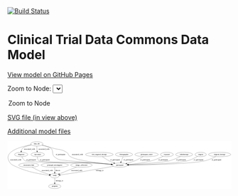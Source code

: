 <link rel='stylesheet' href="assets/style.css">
<link rel='stylesheet' href="https://unpkg.com/leaflet@1.5.1/dist/leaflet.css" integrity="sha512-xwE/Az9zrjBIphAcBb3F6JVqxf46+CDLwfLMHloNu6KEQCAWi6HcDUbeOfBIptF7tcCzusKFjFw2yuvEpDL9wQ==" crossorigin="">
<script type="text/javascript" src="https://code.jquery.com/jquery-3.2.1.min.js"></script>
<script type="text/javascript"  src="https://unpkg.com/leaflet@1.5.1/dist/leaflet.js"></script>
<script type="text/javascript" src="assets/actions.js"></script>

[![Build Status](https://travis-ci.org/CBIIT/ctdc-model.svg?branch=master)](https://travis-ci.org/CBIIT/ctdc-model)

# Clinical Trial Data Commons Data Model

[View model on GitHub Pages](https://cbiit.github.io/ctdc-model/)




Zoom to Node: <select id="node_select">
  <option value="">Zoom to Node</option>
</select>
<div id="model"></div>

<p>
<a href="./model-desc/ctdc-model.svg">SVG file (in view above)</a>
<p>
<a href="./model-desc">Additional model files</a>
<div id='graph' style='display:off;'>
<svg width="1841pt" height="392pt"
 viewBox="0.00 0.00 1841.47 392.00" xmlns="http://www.w3.org/2000/svg" xmlns:xlink="http://www.w3.org/1999/xlink">
<g id="graph0" class="graph" transform="scale(1 1) rotate(0) translate(4 388)">
<title>Perl</title>
<polygon fill="#ffffff" stroke="transparent" points="-4,4 -4,-388 1837.4732,-388 1837.4732,4 -4,4"/>
<!-- targeted_therapy -->
<g id="node1" class="node">
<title>targeted_therapy</title>
<ellipse fill="none" stroke="#000000" cx="1741.8313" cy="-279" rx="91.784" ry="18"/>
<text text-anchor="middle" x="1741.8313" y="-275.3" font-family="Times,serif" font-size="14.00" fill="#000000">targeted_therapy</text>
</g>
<!-- participant -->
<g id="node15" class="node">
<title>participant</title>
<ellipse fill="none" stroke="#000000" cx="919.8313" cy="-192" rx="62.2891" ry="18"/>
<text text-anchor="middle" x="919.8313" y="-188.3" font-family="Times,serif" font-size="14.00" fill="#000000">participant</text>
</g>
<!-- targeted_therapy&#45;&gt;participant -->
<g id="edge10" class="edge">
<title>targeted_therapy&#45;&gt;participant</title>
<path fill="none" stroke="#000000" d="M1710.5506,-261.9593C1687.1357,-250.1176 1653.9226,-235.2152 1622.8313,-228 1504.7146,-200.5893 1147.3046,-194.0425 992.5543,-192.4843"/>
<polygon fill="#000000" stroke="#000000" points="992.2468,-188.9812 982.2135,-192.3846 992.1793,-195.9809 992.2468,-188.9812"/>
<text text-anchor="middle" x="1716.3313" y="-231.8" font-family="Times,serif" font-size="14.00" fill="#000000">of_participant</text>
</g>
<!-- non_targeted_therapy -->
<g id="node2" class="node">
<title>non_targeted_therapy</title>
<ellipse fill="none" stroke="#000000" cx="751.8313" cy="-279" rx="113.9803" ry="18"/>
<text text-anchor="middle" x="751.8313" y="-275.3" font-family="Times,serif" font-size="14.00" fill="#000000">non_targeted_therapy</text>
</g>
<!-- non_targeted_therapy&#45;&gt;participant -->
<g id="edge11" class="edge">
<title>non_targeted_therapy&#45;&gt;participant</title>
<path fill="none" stroke="#000000" d="M776.7168,-261.2036C791.9178,-250.7766 811.9955,-237.7778 830.8313,-228 843.5685,-221.3881 857.8055,-215.1514 871.0926,-209.7856"/>
<polygon fill="#000000" stroke="#000000" points="872.5529,-212.9719 880.5648,-206.0394 869.9784,-206.4625 872.5529,-212.9719"/>
<text text-anchor="middle" x="881.3313" y="-231.8" font-family="Times,serif" font-size="14.00" fill="#000000">of_participant</text>
</g>
<!-- demographic -->
<g id="node3" class="node">
<title>demographic</title>
<ellipse fill="none" stroke="#000000" cx="954.8313" cy="-279" rx="71.4873" ry="18"/>
<text text-anchor="middle" x="954.8313" y="-275.3" font-family="Times,serif" font-size="14.00" fill="#000000">demographic</text>
</g>
<!-- demographic&#45;&gt;participant -->
<g id="edge6" class="edge">
<title>demographic&#45;&gt;participant</title>
<path fill="none" stroke="#000000" d="M947.5793,-260.9735C942.7457,-248.9585 936.3015,-232.9401 930.8401,-219.3646"/>
<polygon fill="#000000" stroke="#000000" points="934.0535,-217.9744 927.0741,-210.0034 927.5593,-220.5871 934.0535,-217.9744"/>
<text text-anchor="middle" x="990.3313" y="-231.8" font-family="Times,serif" font-size="14.00" fill="#000000">of_participant</text>
</g>
<!-- associated_link -->
<g id="node4" class="node">
<title>associated_link</title>
<ellipse fill="none" stroke="#000000" cx="170.8313" cy="-192" rx="82.5854" ry="18"/>
<text text-anchor="middle" x="170.8313" y="-188.3" font-family="Times,serif" font-size="14.00" fill="#000000">associated_link</text>
</g>
<!-- study -->
<g id="node8" class="node">
<title>study</title>
<ellipse fill="none" stroke="#000000" cx="384.8313" cy="-105" rx="36.2938" ry="18"/>
<text text-anchor="middle" x="384.8313" y="-101.3" font-family="Times,serif" font-size="14.00" fill="#000000">study</text>
</g>
<!-- associated_link&#45;&gt;study -->
<g id="edge13" class="edge">
<title>associated_link&#45;&gt;study</title>
<path fill="none" stroke="#000000" d="M199.2077,-174.8403C217.7191,-164.1343 242.6618,-150.6115 265.8313,-141 290.5793,-130.7337 319.3061,-121.9593 342.3344,-115.6437"/>
<polygon fill="#000000" stroke="#000000" points="343.4035,-118.9806 352.152,-113.0046 341.5863,-112.2206 343.4035,-118.9806"/>
<text text-anchor="middle" x="323.3313" y="-144.8" font-family="Times,serif" font-size="14.00" fill="#000000">associated_with</text>
</g>
<!-- principal_investigator -->
<g id="node5" class="node">
<title>principal_investigator</title>
<ellipse fill="none" stroke="#000000" cx="384.8313" cy="-192" rx="113.18" ry="18"/>
<text text-anchor="middle" x="384.8313" y="-188.3" font-family="Times,serif" font-size="14.00" fill="#000000">principal_investigator</text>
</g>
<!-- principal_investigator&#45;&gt;study -->
<g id="edge1" class="edge">
<title>principal_investigator&#45;&gt;study</title>
<path fill="none" stroke="#000000" d="M384.8313,-173.9735C384.8313,-162.1918 384.8313,-146.5607 384.8313,-133.1581"/>
<polygon fill="#000000" stroke="#000000" points="388.3314,-133.0033 384.8313,-123.0034 381.3314,-133.0034 388.3314,-133.0033"/>
<text text-anchor="middle" x="410.3313" y="-144.8" font-family="Times,serif" font-size="14.00" fill="#000000">directs</text>
</g>
<!-- participant_status -->
<g id="node6" class="node">
<title>participant_status</title>
<ellipse fill="none" stroke="#000000" cx="1140.8313" cy="-279" rx="96.3833" ry="18"/>
<text text-anchor="middle" x="1140.8313" y="-275.3" font-family="Times,serif" font-size="14.00" fill="#000000">participant_status</text>
</g>
<!-- participant_status&#45;&gt;participant -->
<g id="edge8" class="edge">
<title>participant_status&#45;&gt;participant</title>
<path fill="none" stroke="#000000" d="M1112.1771,-261.7527C1093.4791,-251.0117 1068.2753,-237.4829 1044.8313,-228 1023.5952,-219.4101 999.5629,-211.9754 978.2844,-206.1291"/>
<polygon fill="#000000" stroke="#000000" points="978.9698,-202.6891 968.404,-203.4726 977.1523,-209.4491 978.9698,-202.6891"/>
<text text-anchor="middle" x="1128.3313" y="-231.8" font-family="Times,serif" font-size="14.00" fill="#000000">of_participant</text>
</g>
<!-- exposure -->
<g id="node7" class="node">
<title>exposure</title>
<ellipse fill="none" stroke="#000000" cx="1307.8313" cy="-279" rx="53.0913" ry="18"/>
<text text-anchor="middle" x="1307.8313" y="-275.3" font-family="Times,serif" font-size="14.00" fill="#000000">exposure</text>
</g>
<!-- exposure&#45;&gt;participant -->
<g id="edge2" class="edge">
<title>exposure&#45;&gt;participant</title>
<path fill="none" stroke="#000000" d="M1277.4988,-264.1023C1252.6348,-252.5127 1216.2254,-236.9447 1182.8313,-228 1119.0544,-210.9171 1044.2918,-201.6797 990.8137,-196.8568"/>
<polygon fill="#000000" stroke="#000000" points="991.0142,-193.3611 980.7478,-195.9784 990.4056,-200.3346 991.0142,-193.3611"/>
<text text-anchor="middle" x="1276.3313" y="-231.8" font-family="Times,serif" font-size="14.00" fill="#000000">of_participant</text>
</g>
<!-- program -->
<g id="node12" class="node">
<title>program</title>
<ellipse fill="none" stroke="#000000" cx="384.8313" cy="-18" rx="50.8918" ry="18"/>
<text text-anchor="middle" x="384.8313" y="-14.3" font-family="Times,serif" font-size="14.00" fill="#000000">program</text>
</g>
<!-- study&#45;&gt;program -->
<g id="edge19" class="edge">
<title>study&#45;&gt;program</title>
<path fill="none" stroke="#000000" d="M384.8313,-86.9735C384.8313,-75.1918 384.8313,-59.5607 384.8313,-46.1581"/>
<polygon fill="#000000" stroke="#000000" points="388.3314,-46.0033 384.8313,-36.0034 381.3314,-46.0034 388.3314,-46.0033"/>
<text text-anchor="middle" x="423.8313" y="-57.8" font-family="Times,serif" font-size="14.00" fill="#000000">belongs_to</text>
</g>
<!-- image_collection -->
<g id="node9" class="node">
<title>image_collection</title>
<ellipse fill="none" stroke="#000000" cx="604.8313" cy="-192" rx="89.0842" ry="18"/>
<text text-anchor="middle" x="604.8313" y="-188.3" font-family="Times,serif" font-size="14.00" fill="#000000">image_collection</text>
</g>
<!-- image_collection&#45;&gt;study -->
<g id="edge12" class="edge">
<title>image_collection&#45;&gt;study</title>
<path fill="none" stroke="#000000" d="M564.2236,-175.9415C523.8206,-159.9639 462.3072,-135.6382 422.8403,-120.0308"/>
<polygon fill="#000000" stroke="#000000" points="423.894,-116.6838 413.3076,-116.2611 421.3197,-123.1933 423.894,-116.6838"/>
<text text-anchor="middle" x="566.3313" y="-144.8" font-family="Times,serif" font-size="14.00" fill="#000000">associated_with</text>
</g>
<!-- diagnosis -->
<g id="node10" class="node">
<title>diagnosis</title>
<ellipse fill="none" stroke="#000000" cx="108.8313" cy="-279" rx="54.6905" ry="18"/>
<text text-anchor="middle" x="108.8313" y="-275.3" font-family="Times,serif" font-size="14.00" fill="#000000">diagnosis</text>
</g>
<!-- diagnosis&#45;&gt;participant -->
<g id="edge9" class="edge">
<title>diagnosis&#45;&gt;participant</title>
<path fill="none" stroke="#000000" d="M114.6472,-261.0762C119.4384,-249.4645 127.4818,-235.2075 139.8313,-228 166.8587,-212.226 671.589,-211.794 702.8313,-210 752.2711,-207.161 807.9342,-202.5142 850.5058,-198.6532"/>
<polygon fill="#000000" stroke="#000000" points="850.8424,-202.1371 860.4821,-197.7411 850.205,-195.1662 850.8424,-202.1371"/>
<text text-anchor="middle" x="190.3313" y="-231.8" font-family="Times,serif" font-size="14.00" fill="#000000">of_participant</text>
</g>
<!-- data_file -->
<g id="node11" class="node">
<title>data_file</title>
<ellipse fill="none" stroke="#000000" cx="237.8313" cy="-366" rx="50.8918" ry="18"/>
<text text-anchor="middle" x="237.8313" y="-362.3" font-family="Times,serif" font-size="14.00" fill="#000000">data_file</text>
</g>
<!-- data_file&#45;&gt;study -->
<g id="edge16" class="edge">
<title>data_file&#45;&gt;study</title>
<path fill="none" stroke="#000000" d="M191.1527,-358.9307C112.8388,-344.7532 -32.7587,-307.1801 6.8313,-228 24.7199,-192.2229 42.5169,-190.7708 78.8313,-174 165.529,-133.9612 277.0294,-116.3993 338.675,-109.3079"/>
<polygon fill="#000000" stroke="#000000" points="339.3049,-112.7597 348.8588,-108.18 338.5343,-105.8022 339.3049,-112.7597"/>
<text text-anchor="middle" x="64.3313" y="-231.8" font-family="Times,serif" font-size="14.00" fill="#000000">associated_with</text>
</g>
<!-- data_file&#45;&gt;diagnosis -->
<g id="edge15" class="edge">
<title>data_file&#45;&gt;diagnosis</title>
<path fill="none" stroke="#000000" d="M193.3552,-357.3215C164.3192,-350.7677 129.9801,-341.0357 119.8313,-330 114.1407,-323.8121 111.1305,-315.4075 109.6051,-307.2069"/>
<polygon fill="#000000" stroke="#000000" points="113.059,-306.6149 108.3771,-297.1107 106.1102,-307.4602 113.059,-306.6149"/>
<text text-anchor="middle" x="177.3313" y="-318.8" font-family="Times,serif" font-size="14.00" fill="#000000">associated_with</text>
</g>
<!-- specimen -->
<g id="node14" class="node">
<title>specimen</title>
<ellipse fill="none" stroke="#000000" cx="244.8313" cy="-279" rx="55.4913" ry="18"/>
<text text-anchor="middle" x="244.8313" y="-275.3" font-family="Times,serif" font-size="14.00" fill="#000000">specimen</text>
</g>
<!-- data_file&#45;&gt;specimen -->
<g id="edge14" class="edge">
<title>data_file&#45;&gt;specimen</title>
<path fill="none" stroke="#000000" d="M237.5473,-347.5511C237.5609,-337.8451 237.8347,-325.7581 238.8313,-315 239.0666,-312.4605 239.3762,-309.8297 239.7309,-307.199"/>
<polygon fill="#000000" stroke="#000000" points="243.2007,-307.6628 241.2611,-297.2471 236.282,-306.599 243.2007,-307.6628"/>
<text text-anchor="middle" x="296.3313" y="-318.8" font-family="Times,serif" font-size="14.00" fill="#000000">associated_with</text>
</g>
<!-- data_file&#45;&gt;participant -->
<g id="edge7" class="edge">
<title>data_file&#45;&gt;participant</title>
<path fill="none" stroke="#000000" d="M281.3072,-356.6017C309.529,-349.7468 343.001,-339.951 353.8313,-330 378.2017,-307.6082 357.3834,-283.3071 381.8313,-261 419.2219,-226.8837 441.1153,-237.5021 490.8313,-228 493.0103,-227.5835 728.1758,-207.9625 849.3552,-197.8674"/>
<polygon fill="#000000" stroke="#000000" points="849.9768,-201.3279 859.6517,-197.0098 849.3957,-194.352 849.9768,-201.3279"/>
<text text-anchor="middle" x="432.3313" y="-275.3" font-family="Times,serif" font-size="14.00" fill="#000000">of_participant</text>
</g>
<!-- data_file&#45;&gt;participant -->
<g id="edge17" class="edge">
<title>data_file&#45;&gt;participant</title>
<path fill="none" stroke="#000000" d="M279.2993,-355.4274C306.2914,-348.4461 342.2273,-338.964 373.8313,-330 422.5265,-316.1884 440.4081,-324.6088 482.8313,-297 500.5283,-285.4829 495.4462,-271.3834 513.8313,-261 570.1064,-229.2173 749.3851,-207.9124 849.8669,-198.1375"/>
<polygon fill="#000000" stroke="#000000" points="850.3128,-201.6108 859.9325,-197.1712 849.6438,-194.6429 850.3128,-201.6108"/>
<text text-anchor="middle" x="571.3313" y="-275.3" font-family="Times,serif" font-size="14.00" fill="#000000">associated_with</text>
</g>
<!-- radiotherapy -->
<g id="node13" class="node">
<title>radiotherapy</title>
<ellipse fill="none" stroke="#000000" cx="1449.8313" cy="-279" rx="70.6878" ry="18"/>
<text text-anchor="middle" x="1449.8313" y="-275.3" font-family="Times,serif" font-size="14.00" fill="#000000">radiotherapy</text>
</g>
<!-- radiotherapy&#45;&gt;participant -->
<g id="edge4" class="edge">
<title>radiotherapy&#45;&gt;participant</title>
<path fill="none" stroke="#000000" d="M1418.964,-262.5396C1395.483,-250.8272 1362.0049,-235.8315 1330.8313,-228 1268.5385,-212.3506 1091.8175,-200.9598 991.5652,-195.5412"/>
<polygon fill="#000000" stroke="#000000" points="991.687,-192.0428 981.5144,-195.0041 991.3134,-199.0328 991.687,-192.0428"/>
<text text-anchor="middle" x="1424.3313" y="-231.8" font-family="Times,serif" font-size="14.00" fill="#000000">of_participant</text>
</g>
<!-- specimen&#45;&gt;participant -->
<g id="edge5" class="edge">
<title>specimen&#45;&gt;participant</title>
<path fill="none" stroke="#000000" d="M242.4478,-260.9828C242.0652,-249.7895 243.7958,-236.0469 252.8313,-228 271.5157,-211.3599 677.8584,-211.5345 702.8313,-210 752.2593,-206.9628 807.9227,-202.3207 850.4973,-198.5114"/>
<polygon fill="#000000" stroke="#000000" points="850.8289,-201.9958 860.4745,-197.6126 850.2008,-195.0241 850.8289,-201.9958"/>
<text text-anchor="middle" x="303.3313" y="-231.8" font-family="Times,serif" font-size="14.00" fill="#000000">of_participant</text>
</g>
<!-- participant&#45;&gt;study -->
<g id="edge18" class="edge">
<title>participant&#45;&gt;study</title>
<path fill="none" stroke="#000000" d="M866.8839,-182.3286C808.4362,-171.7514 711.5319,-154.5072 627.8313,-141 558.847,-129.8676 478.6259,-118.2386 429.8096,-111.3087"/>
<polygon fill="#000000" stroke="#000000" points="430.2768,-107.84 419.8848,-109.9032 429.2952,-114.7709 430.2768,-107.84"/>
<text text-anchor="middle" x="755.8313" y="-144.8" font-family="Times,serif" font-size="14.00" fill="#000000">belongs_to</text>
</g>
<!-- surgery -->
<g id="node16" class="node">
<title>surgery</title>
<ellipse fill="none" stroke="#000000" cx="1585.8313" cy="-279" rx="46.5926" ry="18"/>
<text text-anchor="middle" x="1585.8313" y="-275.3" font-family="Times,serif" font-size="14.00" fill="#000000">surgery</text>
</g>
<!-- surgery&#45;&gt;participant -->
<g id="edge3" class="edge">
<title>surgery&#45;&gt;participant</title>
<path fill="none" stroke="#000000" d="M1560.5061,-263.5227C1539.4633,-251.5165 1508.3063,-235.6691 1478.8313,-228 1389.0296,-204.6344 1122.4874,-196.0996 992.6036,-193.2685"/>
<polygon fill="#000000" stroke="#000000" points="992.4304,-189.7641 982.3582,-193.0508 992.2816,-196.7625 992.4304,-189.7641"/>
<text text-anchor="middle" x="1568.3313" y="-231.8" font-family="Times,serif" font-size="14.00" fill="#000000">of_participant</text>
</g>
</g>
</svg>
</div>

